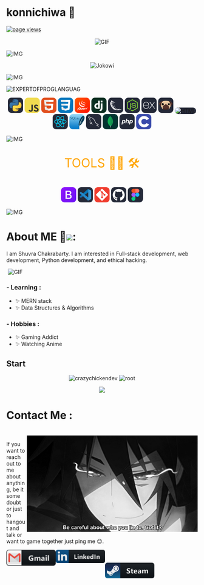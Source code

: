 # konnichiwa 👋

<p align="left">
  <a href="https://github.com/shuvra-matrix/shuvra-matrix">
    <img src="https://komarev.com/ghpvc/?username=shuvra-matrix" alt="page views" />
  </a>
</p>

<div align="center">
<img hight="300" width="700" alt="GIF" align="center" src="https://gifdb.com/images/high/4k-anime-498-x-241-gif-kpnnk8elfpjxlmze.webp">
</div>

![IMG](https://i.imgur.com/tABin5L.gif)

<div align="center">

![Jokowi](https://github-profile-summary-cards.vercel.app/api/cards/profile-details?username=shuvra-matrix&theme=monokai)

</div>

![IMG](https://i.imgur.com/xr38EtK.gif)

![EXPERTOFPROGLANGUAG](https://user-images.githubusercontent.com/20098740/178884429-03b26883-97b2-48e0-b384-9934460c9000.gif)

<p align="center">

<img src="./icons/Python-Dark.svg" alt="HTML" width="40" hight="50">
<img src="./icons/JavaScript.svg" alt="HTML" width="40" hight="50">
<img src="./icons/HTML.svg" alt="HTML" width="40" hight="50">
<img src="./icons/CSS.svg" alt="HTML" width="40" hight="50">
<img src="./icons/JQuery.svg" alt="HTML" width="40" hight="50">
<img src="./icons/Django.svg" alt="HTML" width="40" hight="50">
<img src="./icons/Flask-Dark.svg" alt="HTML" width="40" hight="50">
<img src="./icons/NodeJS-Dark.svg" alt="HTML" width="40" hight="50">
<img src="./icons/ExpressJS-Dark.svg" alt="HTML" width="40" hight="50">
<img src="./icons/Pug-Dark.svg" alt="HTML" width="40" hight="50" >
<img src="https://www.svgrepo.com/show/373574/ejs.svg" alt="HTML" width="40" hight="50" style="background-color : rgb(37, 41, 57) ; border-radius : 10px ">
<img src="./icons/React-Dark.svg" alt="HTML" width="40" hight="50">
<img src="./icons/SQLite.svg" alt="HTML" width="40" hight="50">
<img src="./icons/MySQL-Dark.svg" alt="HTML" width="40" hight="50">
<img src="./icons/MongoDB.svg" alt="HTML" width="40" hight="50">
<img src="./icons/PHP-Dark.svg" alt="HTML" width="40" hight="50">
<img src="./icons/C.svg" alt="HTML" width="40" hight="50">

</p>

![IMG](https://i.imgur.com/tABin5L.gif)

<P align="center" style="font-size: 2rem ; color : orange">
TOOLS 👨‍💻 🛠</P>

<p align="center">

<img src="./icons/Bootstrap.svg" alt="HTML" width="40" hight="50">
<img src="./icons/VSCode-Dark.svg" alt="HTML" width="40" hight="50">
<img src="./icons/Git.svg" alt="HTML" width="40" hight="50">
<img src="./icons/Github-Dark.svg" alt="HTML" width="40" hight="50">
<img src="./icons/Figma-Dark.svg" alt="HTML" width="40" hight="50">

</p>

![IMG](https://i.imgur.com/xr38EtK.gif)

# About ME 💬<img src="https://media.giphy.com/media/12oufCB0MyZ1Go/giphy.gif" width="50">:

<p aligh="left">  I am Shuvra Chakrabarty. I am interested in Full-stack development, web development, Python development, and ethical hacking.</p>
<div>
<img hight="400" width="500" alt="GIF" align="right" src="./images/1936.gif">
</div>
<br>

### - Learning :

- ✨ MERN stack
- ✨ Data Structures & Algorithms

### - Hobbies :

- ✨ Gaming Addict
- ✨ Watching Anime

## Start

<!--START_SECTION:waka-->
<p align="center" height='130px'> <img src="https://github-readme-stats.vercel.app/api?username=shuvra-matrix&show_icons=true&hide_title=true&include_all_commits=true&line_height=21&bg_color=0,64FFDA,64FFDA,A9EFDE,F2FFFC&count_public=true&theme=graywhite" alt="crazychickendev"/> <img src="https://github-readme-stats.vercel.app/api/top-langs/?username=shuvra-matrix&layout=compact&show_icons=true&bg_color=0,EFFDF9,CBFFF3,64FFDA&theme=graywhite&hide_title=true" alt="root"/> </p>
<p align="center">
    <img src="https://github-readme-streak-stats.herokuapp.com/?user=shuvra-matrix">
</p>
</details>

# Contact Me :

<p>
 </br>

<img hight="320" width="450" align="right" alt="GIF" src="./images/93195.gif">

If you want to reach out to me about anything, be it some doubt or just to hangout and talk or want to game together just ping me 😉.

<a href="mailto:shuvrachakrabarty97@gmail.com">
 <img align="left" alt="Gmail" width="130" hight="100" src="./png/social/gmail.png" />
</a>
<a href="https://www.linkedin.com/in/shuvra-chakrabarty-88a373217">
  <img align="left" alt="Linkedin" width="130" hight="100" src="./png/social/linkedin.png" />
</br>

</br>
</a>
<a href="https://steamcommunity.com/profiles/76561198388765023/">
  <img align="left" alt="Steam" width="130" hight="100" src="./png/social/steam@2x.png" />
</a>
 </p>

</br>
